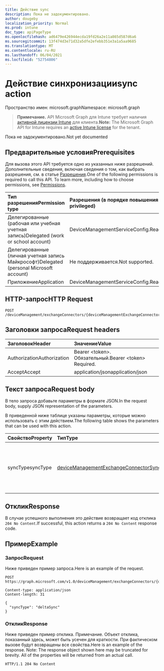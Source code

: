 ```yaml
---
title: Действие sync
description: Пока не задокументировано.
author: dougeby
localization_priority: Normal
ms.prod: intune
doc_type: apiPageType
ms.openlocfilehash: ad6479e426944ecda19fd26a2e11a865d587d6a6
ms.sourcegitcommit: 13f474d3e71d32a5dfe2efebb351e3a1a5aa9685
ms.translationtype: MT
ms.contentlocale: ru-RU
ms.lasthandoff: 06/04/2021
ms.locfileid: "52754806"
---
```

# <a name="sync-action"></a><span data-ttu-id="e0bb0-103">Действие синхронизации</span><span class="sxs-lookup"><span data-stu-id="e0bb0-103">sync action</span></span>

<span data-ttu-id="e0bb0-104">Пространство имен: microsoft.graph</span><span class="sxs-lookup"><span data-stu-id="e0bb0-104">Namespace: microsoft.graph</span></span>

> <span data-ttu-id="e0bb0-105">**Примечание.** API Microsoft Graph для Intune требует наличия [активной лицензии Intune](https://go.microsoft.com/fwlink/?linkid=839381) для клиента.</span><span class="sxs-lookup"><span data-stu-id="e0bb0-105">**Note:** The Microsoft Graph API for Intune requires an [active Intune license](https://go.microsoft.com/fwlink/?linkid=839381) for the tenant.</span></span>

<span data-ttu-id="e0bb0-106">Пока не задокументировано.</span><span class="sxs-lookup"><span data-stu-id="e0bb0-106">Not yet documented</span></span>

## <a name="prerequisites"></a><span data-ttu-id="e0bb0-107">Предварительные условия</span><span class="sxs-lookup"><span data-stu-id="e0bb0-107">Prerequisites</span></span>
<span data-ttu-id="e0bb0-p101">Для вызова этого API требуется одно из указанных ниже разрешений. Дополнительные сведения, включая сведения о том, как выбрать разрешения, см. в статье [Разрешения](/graph/permissions-reference).</span><span class="sxs-lookup"><span data-stu-id="e0bb0-p101">One of the following permissions is required to call this API. To learn more, including how to choose permissions, see [Permissions](/graph/permissions-reference).</span></span>

|<span data-ttu-id="e0bb0-110">Тип разрешения</span><span class="sxs-lookup"><span data-stu-id="e0bb0-110">Permission type</span></span>|<span data-ttu-id="e0bb0-111">Разрешения (в порядке повышения привилегий)</span><span class="sxs-lookup"><span data-stu-id="e0bb0-111">Permissions (from least to most privileged)</span></span>|
|:---|:---|
|<span data-ttu-id="e0bb0-112">Делегированные (рабочая или учебная учетная запись)</span><span class="sxs-lookup"><span data-stu-id="e0bb0-112">Delegated (work or school account)</span></span>|<span data-ttu-id="e0bb0-113">DeviceManagementServiceConfig.ReadWrite.All</span><span class="sxs-lookup"><span data-stu-id="e0bb0-113">DeviceManagementServiceConfig.ReadWrite.All</span></span>|
|<span data-ttu-id="e0bb0-114">Делегированные (личная учетная запись Майкрософт)</span><span class="sxs-lookup"><span data-stu-id="e0bb0-114">Delegated (personal Microsoft account)</span></span>|<span data-ttu-id="e0bb0-115">Не поддерживается.</span><span class="sxs-lookup"><span data-stu-id="e0bb0-115">Not supported.</span></span>|
|<span data-ttu-id="e0bb0-116">Приложение</span><span class="sxs-lookup"><span data-stu-id="e0bb0-116">Application</span></span>|<span data-ttu-id="e0bb0-117">DeviceManagementServiceConfig.ReadWrite.All</span><span class="sxs-lookup"><span data-stu-id="e0bb0-117">DeviceManagementServiceConfig.ReadWrite.All</span></span>|

## <a name="http-request"></a><span data-ttu-id="e0bb0-118">HTTP-запрос</span><span class="sxs-lookup"><span data-stu-id="e0bb0-118">HTTP Request</span></span>
<!-- {
  "blockType": "ignored"
}
-->
``` http
POST /deviceManagement/exchangeConnectors/{deviceManagementExchangeConnectorId}/sync
```

## <a name="request-headers"></a><span data-ttu-id="e0bb0-119">Заголовки запроса</span><span class="sxs-lookup"><span data-stu-id="e0bb0-119">Request headers</span></span>
|<span data-ttu-id="e0bb0-120">Заголовок</span><span class="sxs-lookup"><span data-stu-id="e0bb0-120">Header</span></span>|<span data-ttu-id="e0bb0-121">Значение</span><span class="sxs-lookup"><span data-stu-id="e0bb0-121">Value</span></span>|
|:---|:---|
|<span data-ttu-id="e0bb0-122">Authorization</span><span class="sxs-lookup"><span data-stu-id="e0bb0-122">Authorization</span></span>|<span data-ttu-id="e0bb0-123">Bearer &lt;token&gt;. Обязательный.</span><span class="sxs-lookup"><span data-stu-id="e0bb0-123">Bearer &lt;token&gt; Required.</span></span>|
|<span data-ttu-id="e0bb0-124">Accept</span><span class="sxs-lookup"><span data-stu-id="e0bb0-124">Accept</span></span>|<span data-ttu-id="e0bb0-125">application/json</span><span class="sxs-lookup"><span data-stu-id="e0bb0-125">application/json</span></span>|

## <a name="request-body"></a><span data-ttu-id="e0bb0-126">Текст запроса</span><span class="sxs-lookup"><span data-stu-id="e0bb0-126">Request body</span></span>
<span data-ttu-id="e0bb0-127">В тело запроса добавьте параметры в формате JSON.</span><span class="sxs-lookup"><span data-stu-id="e0bb0-127">In the request body, supply JSON representation of the parameters.</span></span>

<span data-ttu-id="e0bb0-128">В приведенной ниже таблице указаны параметры, которые можно использовать с этим действием.</span><span class="sxs-lookup"><span data-stu-id="e0bb0-128">The following table shows the parameters that can be used with this action.</span></span>

|<span data-ttu-id="e0bb0-129">Свойство</span><span class="sxs-lookup"><span data-stu-id="e0bb0-129">Property</span></span>|<span data-ttu-id="e0bb0-130">Тип</span><span class="sxs-lookup"><span data-stu-id="e0bb0-130">Type</span></span>|<span data-ttu-id="e0bb0-131">Описание</span><span class="sxs-lookup"><span data-stu-id="e0bb0-131">Description</span></span>|
|:---|:---|:---|
|<span data-ttu-id="e0bb0-132">syncType</span><span class="sxs-lookup"><span data-stu-id="e0bb0-132">syncType</span></span>|[<span data-ttu-id="e0bb0-133">deviceManagementExchangeConnectorSyncType</span><span class="sxs-lookup"><span data-stu-id="e0bb0-133">deviceManagementExchangeConnectorSyncType</span></span>](../resources/intune-onboarding-devicemanagementexchangeconnectorsynctype.md)|<span data-ttu-id="e0bb0-134">Тип выполняемой синхронизации (синхронизируется все или только изменения).</span><span class="sxs-lookup"><span data-stu-id="e0bb0-134">The type of sync which will be executed, full sync or delta sync.</span></span>|



## <a name="response"></a><span data-ttu-id="e0bb0-135">Отклик</span><span class="sxs-lookup"><span data-stu-id="e0bb0-135">Response</span></span>
<span data-ttu-id="e0bb0-136">В случае успешного выполнения это действие возвращает код отклика `204 No Content`.</span><span class="sxs-lookup"><span data-stu-id="e0bb0-136">If successful, this action returns a `204 No Content` response code.</span></span>

## <a name="example"></a><span data-ttu-id="e0bb0-137">Пример</span><span class="sxs-lookup"><span data-stu-id="e0bb0-137">Example</span></span>

### <a name="request"></a><span data-ttu-id="e0bb0-138">Запрос</span><span class="sxs-lookup"><span data-stu-id="e0bb0-138">Request</span></span>
<span data-ttu-id="e0bb0-139">Ниже приведен пример запроса.</span><span class="sxs-lookup"><span data-stu-id="e0bb0-139">Here is an example of the request.</span></span>
``` http
POST https://graph.microsoft.com/v1.0/deviceManagement/exchangeConnectors/{deviceManagementExchangeConnectorId}/sync

Content-type: application/json
Content-length: 31

{
  "syncType": "deltaSync"
}
```

### <a name="response"></a><span data-ttu-id="e0bb0-140">Отклик</span><span class="sxs-lookup"><span data-stu-id="e0bb0-140">Response</span></span>
<span data-ttu-id="e0bb0-p102">Ниже приведен пример отклика. Примечание. Объект отклика, показанный здесь, может быть усечен для краткости. При фактическом вызове будут возвращены все свойства.</span><span class="sxs-lookup"><span data-stu-id="e0bb0-p102">Here is an example of the response. Note: The response object shown here may be truncated for brevity. All of the properties will be returned from an actual call.</span></span>
``` http
HTTP/1.1 204 No Content
```




